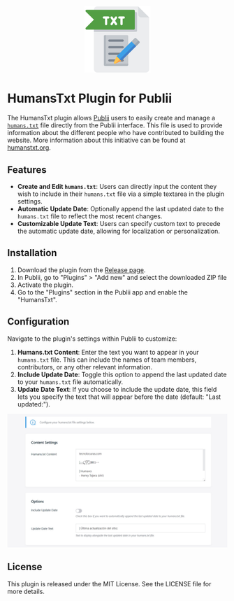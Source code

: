 <div align="center">
  <img src="https://raw.githubusercontent.com/htejera/publii-humans-txt-plugin/d5ecbe4aaddac08029d92b2a9050df534a42387a/thumbnail.svg" width= "30%" height="30%" alt="Plugin for Publii">
</div>

# HumansTxt Plugin for Publii

The HumansTxt plugin allows [Publii](https://getpublii.com) users to easily create and manage a [`humans.txt`](https://github.com/htejera/awesome-humans.txt) file directly from the Publii interface. This file is used to provide information about the different people who have contributed to building the website. More information about this initiative can be found at [humanstxt.org](http://humanstxt.org/).

## Features

- **Create and Edit `humans.txt`**: Users can directly input the content they wish to include in their `humans.txt` file via a simple textarea in the plugin settings.
- **Automatic Update Date**: Optionally append the last updated date to the `humans.txt` file to reflect the most recent changes.
- **Customizable Update Text**: Users can specify custom text to precede the automatic update date, allowing for localization or personalization.

## Installation

1. Download the plugin from the [Release page](https://github.com/htejera/publii-humans-txt-plugin/releases).
2. In Publii, go to "Plugins" > "Add new" and select the downloaded ZIP file
3. Activate the plugin.
4. Go to the "Plugins" section in the Publii app and enable the "HumansTxt".

## Configuration

Navigate to the plugin's settings within Publii to customize:

1. **Humans.txt Content**: Enter the text you want to appear in your `humans.txt` file. This can include the names of team members, contributors, or any other relevant information.
2. **Include Update Date**: Toggle this option to append the last updated date to your `humans.txt` file automatically.
3. **Update Date Text**: If you choose to include the update date, this field lets you specify the text that will appear before the date (default: "Last updated:").

  ![HumansTxt Plugin Configuration](https://github.com/htejera/publii-humans-txt-plugin/blob/main/configuration.jpg?raw=true)

## License

This plugin is released under the MIT License. See the LICENSE file for more details.
